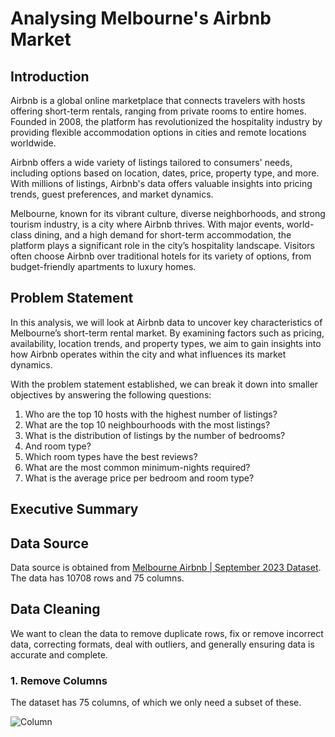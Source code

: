 # Analysing Melbourne's Airbnb Market


## Introduction

Airbnb is a global online marketplace that connects travelers with hosts offering short-term rentals, ranging from private rooms to entire homes. Founded in 2008, the platform has revolutionized the hospitality industry by providing flexible accommodation options in cities and remote locations worldwide. 

Airbnb offers a wide variety of listings tailored to consumers' needs, including options based on location, dates, price, property type, and more. With millions of listings, Airbnb's data offers valuable insights into pricing trends, guest preferences, and market dynamics.

Melbourne, known for its vibrant culture, diverse neighborhoods, and strong tourism industry, is a city where Airbnb thrives. With major events, world-class dining, and a high demand for short-term accommodation, the platform plays a significant role in the city’s hospitality landscape. Visitors often choose Airbnb over traditional hotels for its variety of options, from budget-friendly apartments to luxury homes.



## Problem Statement

In this analysis, we will look at Airbnb data to uncover key characteristics of Melbourne’s short-term rental market. By examining factors such as pricing, availability, location trends, and property types, we aim to gain insights into how Airbnb operates within the city and what influences its market dynamics.

With the problem statement established, we can break it down into smaller objectives by answering the following questions:
1. Who are the top 10 hosts with the highest number of listings?
2. What are the top 10 neighbourhoods with the most listings?
3. What is the distribution of listings by the number of bedrooms?
4. And room type?
5. Which room types have the best reviews?
6. What are the most common minimum-nights required?
7. What is the average price per bedroom and room type?


## Executive Summary



## Data Source

Data source is obtained from [Melbourne Airbnb | September 2023 Dataset](https://www.kaggle.com/datasets/tauanoliveira/melbourne-airbnb-september-2023-dataset?resource=download). The data has 10708 rows and 75 columns.


## Data Cleaning

We want to clean the data to remove duplicate rows, fix or remove incorrect data, correcting formats, deal with outliers, and generally ensuring data is accurate and complete. 


### 1. Remove Columns

The dataset has 75 columns, of which we only need a subset of these. 

![Column](image.jpg)
